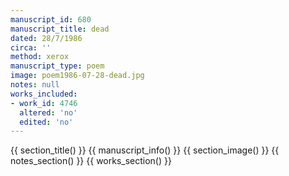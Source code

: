 ```yaml
---
manuscript_id: 680
manuscript_title: dead
dated: 28/7/1986
circa: ''
method: xerox
manuscript_type: poem
image: poem1986-07-28-dead.jpg
notes: null
works_included:
- work_id: 4746
  altered: 'no'
  edited: 'no'
---
```


{{ section_title() }}
{{ manuscript_info() }}
{{ section_image() }}
{{ notes_section() }}
{{ works_section() }}
